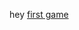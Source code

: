 hey
<a href="https://zegerke.github.io/learning-front-end/exercises/3.Vue/game/game.html">first game</a>
